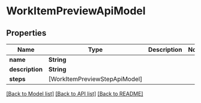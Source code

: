 # WorkItemPreviewApiModel

## Properties
Name | Type | Description | Notes
------------ | ------------- | ------------- | -------------
**name** | **String** |  | 
**description** | **String** |  | 
**steps** | [WorkItemPreviewStepApiModel] |  | 

[[Back to Model list]](../README.md#documentation-for-models) [[Back to API list]](../README.md#documentation-for-api-endpoints) [[Back to README]](../README.md)


